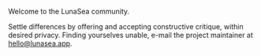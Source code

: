 Welcome to the LunaSea community.

Settle differences by offering and accepting constructive critique, within desired privacy.
Finding yourselves unable, e-mail the project maintainer at hello@lunasea.app.
